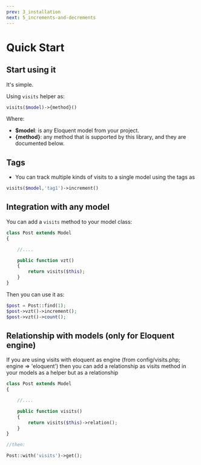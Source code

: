 ```yaml
---
prev: 3_installation
next: 5_increments-and-decrements
---
```



# Quick Start

## Start using it
It's simple.

Using `visits` helper as:

```php
visits($model)->{method}()
```
Where:
- **$model**: is any Eloquent model from your project.
- **{method}**: any method that is supported by this library, and they are documented below.

## Tags
- You can track multiple kinds of visits to a single model using the tags as 
```php
visits($model,'tag1')->increment()
```


## Integration with any model

You can add a `visits` method to your model class:

```php
class Post extends Model
{

    //....

    public function vzt()
    {
        return visits($this);
    }
}
```

Then you can use it as:

```php
$post = Post::find(1);
$post->vzt()->increment();
$post->vzt()->count();
```


## Relationship with models (only for Eloquent engine)
If you are using visits with eloquent as engine (from config/visits.php; engine => 'eloquent') then you can add a relationship as visits method in your models as a helper but as a relationship

```php
class Post extends Model
{

    //....

    public function visits()
    {
        return visits($this)->relation();
    }
}

//then:

Post::with('visits')->get(); 
```
